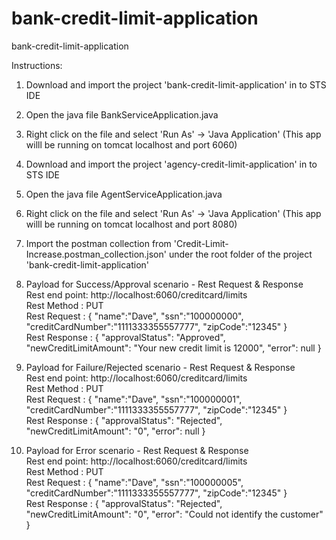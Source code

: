 # bank-credit-limit-application
bank-credit-limit-application

Instructions:
1) Download and import the project 'bank-credit-limit-application' in to STS IDE
2) Open the java file BankServiceApplication.java
3) Right click on the file and select 'Run As' -> 'Java Application' (This app willl be running on tomcat localhost and port 6060)
4) Download and import the project 'agency-credit-limit-application' in to STS IDE
5) Open the java file AgentServiceApplication.java 
6) Right click on the file and select 'Run As' -> 'Java Application' (This app willl be running on tomcat localhost and port 8080)
7) Import the postman collection from 'Credit-Limit-Increase.postman_collection.json' under the root folder of the project 'bank-credit-limit-application'

8) Payload for Success/Approval scenario - Rest Request & Response<br />
Rest end point: http://localhost:6060/creditcard/limits<br />
Rest Method   : PUT<br />
Rest Request  : {
"name":"Dave",
	"ssn":"100000000",
	"creditCardNumber":"1111333355557777",
	"zipCode":"12345"
}<br />
Rest Response : {
"approvalStatus": "Approved",
    "newCreditLimitAmount": "Your new credit limit is 12000",
    "error": null
}<br />


9) Payload for Failure/Rejected scenario - Rest Request & Response<br />
Rest end point: http://localhost:6060/creditcard/limits<br />
Rest Method   : PUT<br />
Rest Request  : {
"name":"Dave",
	"ssn":"100000001",
	"creditCardNumber":"1111333355557777",
	"zipCode":"12345"
}<br />
Rest Response : {
"approvalStatus": "Rejected",
    "newCreditLimitAmount": "0",
    "error": null
}<br />


10) Payload for Error scenario - Rest Request & Response<br />
Rest end point: http://localhost:6060/creditcard/limits<br />
Rest Method   : PUT<br />
Rest Request  : {
"name":"Dave",
	"ssn":"100000005",
	"creditCardNumber":"1111333355557777",
	"zipCode":"12345"
}<br />
Rest Response : {
"approvalStatus": "Rejected",
    "newCreditLimitAmount": "0",
    "error": "Could not identify the customer"
}<br />